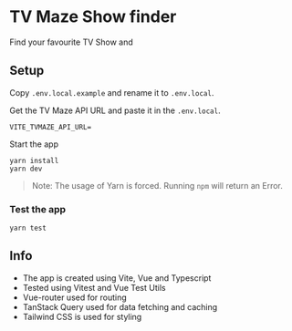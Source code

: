 # TV Maze Show finder
Find your favourite TV Show and 

## Setup
Copy `.env.local.example` and rename it to `.env.local`.

Get the TV Maze API URL and paste it in the `.env.local`.
```
VITE_TVMAZE_API_URL=
```

Start the app
```
yarn install
yarn dev
```
> Note: The usage of Yarn is forced. Running `npm` will return an Error.

### Test the app
```
yarn test
```

## Info
- The app is created using Vite, Vue and Typescript
- Tested using Vitest and Vue Test Utils
- Vue-router used for routing
- TanStack Query used for data fetching and caching
- Tailwind CSS is used for styling
